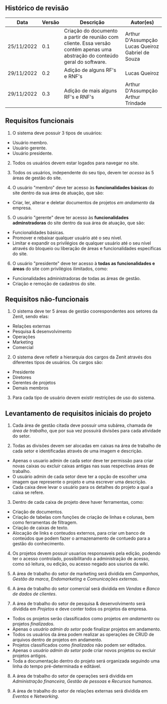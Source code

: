 ## Histórico de revisão

| Data       | Versão | Descrição                                                    | Autor(es)                                               |
| ---------- | ------ | ------------------------------------------------------------ | ------------------------------------------------------- |
| 25/11/2022 | 0.1    | Criação do documento a partir de reunião com cliente. Essa versão contém apenas uma abstração do conteúdo geral do software. | Arthur D'Assumpção<br>Lucas Queiroz<br>Gabriel de Souza |
| 29/11/2022 | 0.2    | Adição de alguns RF's e RNF's | Lucas Queiroz |
| 29/11/2022 | 0.3    | Adição de mais alguns RF's e RNF's | Arthur D'Assumpção<br>Arthur Trindade |


## Requisitos funcionais 

1. O sistema deve possuir 3 tipos de usuários:
  <ul>
    <li>Usuário membro.
    <li>Usuário gerente.
    <li>Usuário presidente.
  </ul>

2. Todos os usuários devem estar logados para navegar no site.

3. Todos os usuários, independente do seu tipo, devem ter *acesso* às 5 áreas de gestão do site.

4. O usuário "membro" deve ter acesso às **funcionalidades básicas** do site dentro da sua área de atuação, que são:
  <ul>
    <li>Criar, ler, alterar e deletar documentos de projetos <i>em andamento</i> da empresa.
  </ul>

5. O usuário "gerente" deve ter acesso às **funcionalidades adminstradoras** do site dentro da sua área de atuação, que são:
  <ul>
    <li>Funcionalidades básicas.
    <li>Promover e rebaixar qualquer usuário até o seu nível.
    <li>Limitar e expandir os privilégios de qualquer usuário até o seu nível através do bloqueio ou liberação de áreas e funcionalidades específicas do site.
  </ul>

6. O usuário "presidente" deve ter acesso à **todas as funcionalidades e áreas** do site com privilégios ilimitados, como:
  <ul>
    <li>Funcionalidades administradoras de todas as áreas de gestão.
    <li>Criação e remoção de cadastros do site.
  </ul>


## Requisitos não-funcionais

1. O sistema deve ter 5 áreas de gestão coorespondentes aos setores da Zenit, sendo elas:
  <ul>
    <li>Relações externas</li>
    <li>Pesquisa & desenvolvimento</li>
    <li>Operações</li>
    <li>Marketing</li>
    <li>Comercial</li>
  </ul> 

2. O sistema deve refletir a hierarquia dos cargos da Zenit através dos diferentes tipos de usuários. Os cargos são:
  <ul>
    <li>Presidente</li>
    <li>Diretores</li>
    <li>Gerentes de projetos</li>
    <li>Demais membros</li>
  </ul>
  
3. Para cada tipo de usuário devem existir restrições de uso do sistema.


## Levantamento de requisitos iniciais do projeto

1.  Cada área de gestão citada deve possuir uma subárea, chamada de *área de trabalho*, que por sua vez possuirá divisões para cada atividade do setor.

2. Todas as divisões devem ser alocadas em caixas na área de trabalho de cada setor e identificadas através de uma imagem e descrição.
  <ul>
    <li>Apenas o usuario admin de cada setor deve ter permissão para criar novas caixas ou excluir caixas antigas nas suas respectivas áreas de trabalho.
    <li>O usuário admin de cada setor deve ter a opção de escolher uma imagem que represente o projeto e uma escrever uma descrição.
    <li>Cada caixa deve levar o usuário para os detalhes do projeto a qual a caixa se refere.
  </ul>

3. Dentro de cada caixa de projeto deve haver ferramentas, como:
  <ul>
    <li>Criação de documentos.
    <li>Criação de tabelas com funções de criação de linhas e colunas, bem como ferramentas de filtragem.
    <li>Criação de caixas de texto.
    <li>Alocação de links e conteudos externos, para criar um banco de conteúdos que podem fazer o armazenamento de contuedo para a gestão do conhecimento.
  </ul>

4. Os projetos devem possuir usuarios responsaveis pela edição, podendo ter o acesso controlado, possibilitando a administração de acesso, como só leitura, ou edição, ou acesso negado aos usurios da wiki.

5. A área de trabalho do setor de marketing será dividida em *Campanhas*, *Gestão da marca*, *Endomarketing* e *Comunicações externas*.

6. A área de trabalho do setor comercial será dividida em *Vendas* e *Banco de dados de clientes*.

7. A área de trabalho do setor de pesquisa & desenvolvimento será dividida em *Projetos* e deve conter todos os projetos da empresa.
  <ul>
    <li>Todos os projetos serão classificados como projetos <i>em andamento</i> ou projetos <i>finalizados</i>.
    <li>Apenas o <i>usuário admin do setor</i> pode finalizar projetos em andamento.
    <li>Todos os usuários da área podem realizar as operações de CRUD de arquivos dentro de projetos em andamento.
    <li>Projetos classificados como <i>finalizados</i> não podem ser editados.
    <li>Apenas o <i>usuário admin do setor</i> pode criar novos projetos ou excluir projetos antigos.
    <li>Toda a documentação dentro do projeto será organizada seguindo uma linha do tempo pré-determinada e editável.
  </ul>

8. A área de trabalho do setor de operações será dividida em *Administração financeira*, *Gestão de pessoas* e *Recursos humanos*.

9. A área de trabalho do setor de relações externas será dividida em *Eventos* e *Networking*.